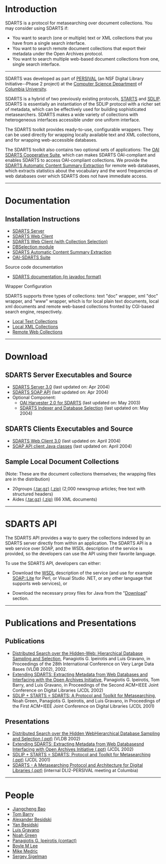 # Introduction

SDARTS is a protocol for metasearching over document collections. You may consider using SDARTS if:

* You want to search (one or multiple) text or XML collections that you have from a single search interface.
* You want to search remote document collections that export their metadata under the Open Archives protocol.
* You want to search multiple web-based document collections from one, single search interface.

-----

SDARTS was developed as part of [PERSIVAL](http://persival.cs.columbia.edu/) (an NSF Digital Library Initiative--Phase 2 project) at the [Computer Science Department](http://www.cs.columbia.edu/) of [Columbia University](http://www.columbia.edu/).

SDARTS is a hybrid of two previously existing protocols, [STARTS](http://www-db.stanford.edu/~gravano/starts_home.html) and [SDLIP](http://www-diglib.stanford.edu/~testbed/doc2/SDLIP/). SDARTS is essentially an instantiation of the SDLIP protocol with a richer set of metadata, which can be effectively used for building sophisticated metasearchers. SDARTS makes a wide variety of collections with heterogeneous interfaces accessible under one uniform interface.

The SDARTS toolkit provides ready-to-use, configurable wrappers. They can be used directly for wrapping locally available  text and XML collections, and for wrapping web-accessible databases.

The SDARTS toolkit also contains two optional sets of applications: The [OAI SDARTS Cooperative Suite](https://github.com/ipeirotis/SDARTS/blob/master/documentation/oai-sdarts/oai-sdarts.md), which can makes SDARTS OAI-compliant and enables SDARTS to access OAI-compliant collections. We provide the [SDARTS Automatic Content Summary Extraction](https://github.com/ipeirotis/SDARTS/blob/master/documentation/sdarts-cse/sdarts-cse.md) for remote web databases, which extracts statistics about the vocabulary and the word frequencies of web databases over which SDARTS does not have immediate access.

-----

# Documentation


## Installation Instructions

 * [SDARTS Server](https://github.com/ipeirotis/SDARTS/blob/master/documentation/sdarts-server/sdarts-server.md)
 * [SDARTS Web Client](https://github.com/ipeirotis/SDARTS/blob/master/documentation/sdarts-webclient/sdarts-webclient.md)
 * [SDARTS Web Client (with Collection Selection)](https://github.com/ipeirotis/SDARTS/blob/master/documentation/sdarts-webclient-dbsel/sdarts-webclient-dbsel.md)
 * [DBSelection module](https://github.com/ipeirotis/SDARTS/blob/master/documentation/dbselection/dbselection.md)
 * [SDARTS Automatic Content Summary Extraction](https://github.com/ipeirotis/SDARTS/blob/master/documentation/sdarts-cse/sdarts-cse.md)
 * [OAI-SDARTS Suite](https://github.com/ipeirotis/SDARTS/blob/master/documentation/oai-sdarts/oai-sdarts.md)

Source code documentation

 * [SDARTS documentation (in javadoc format)](https://github.com/ipeirotis/SDARTS/tree/master/javadocs)

Wrapper Configuration

SDARTS supports three types of collections: text "doc" wrapper, xml "doc" wrapper, and "www" wrapper, which is for local plain text documents, local xml documents and remote web-based collections fronted by CGI-based search engine, respectively.

 * [Local Text Collections](https://github.com/ipeirotis/SDARTS/blob/master/documentation/wrapper_text/wrapper_text.md)
 * [Local XML Collections](https://github.com/ipeirotis/SDARTS/blob/master/documentation/wrapper_xml/wrapper_xml.md)
 * [Remote Web Collections](https://github.com/ipeirotis/SDARTS/blob/master/documentation/wrapper_www/wrapper_www.md)

-----

# Download

## SDARTS Server Executables and Source

* [SDARTS Server 3.0](https://github.com/downloads/ipeirotis/SDARTS/sdarts.zip) (last updated on: Apr 2004)
* [SDARTS SOAP API](https://github.com/downloads/ipeirotis/SDARTS/soapsdarts_server.zip) (last updated on: Apr 2004)
* Optional Component:
    * [OAI Harvester 2.0 for SDARTS](https://github.com/downloads/ipeirotis/SDARTS/oaistart.zip) (last updated on: May 2003)
    * [SDARTS Indexer and Database Selection](https://github.com/downloads/ipeirotis/SDARTS/sdartsindex.zip) (last updated on: May 2004)

## SDARTS Clients Executables and Source

* [SDARTS Web Client 3.0](https://github.com/downloads/ipeirotis/SDARTS/sdartsclient.zip) (last updated on: April 2004)
* [SOAP API client Java classes](https://github.com/downloads/ipeirotis/SDARTS/soapsdarts_client.zip) (last updated on: April 2004)

## Sample Local Document Collections

(Note: These are the document collections themselves; the wrapping files are in the distribution)

* 20groups [(.tar.gz)](https://github.com/downloads/ipeirotis/SDARTS/20groups.tar.gz) [(.zip)](https://github.com/downloads/ipeirotis/SDARTS/20groups.zip) (2,000 newsgroup articles; free text with structured headers)
* Aides [(.tar.gz)](https://github.com/downloads/ipeirotis/SDARTS/aides.tar.gz) [(.zip)](https://github.com/downloads/ipeirotis/SDARTS/aides.zip) (66 XML documents)

-----

# SDARTS API

The SDARTS API provides a way to query the collections indexed by an SDARTS server directly from within an application. The SDARTS API is a web service over SOAP, and the WSDL description of the service is provided, so the developers can use the API using their favorite language.

To use the SDARTS API, developers can either:

* Download the [WSDL](http://sdarts.cs.columbia.edu:8080/axis/services/SdartsSearchService?wsdl) description of the service (and use for example [SOAP::Lite](http://www.soaplite.com/) for Perl, or Visual Studio .NET, or any other language that supports web services), or

* Download the necessary proxy files for Java from the "[Download](https://github.com/ipeirotis/SDARTS/blob/master/download.md)" section.

-----

# Publications and Presentations

## Publications

* [Distributed Search over the Hidden-Web: Hierarchical Database Sampling and Selection](http://www.cs.columbia.edu/~pirot/publications/vldb2002.pdf),
  Panagiotis G. Ipeirotis and Luis Gravano,
  in Proceedings of the 28th International Conference on Very Large Data Bases (VLDB 2002), 2002.
* [Extending SDARTS: Extracting Metadata from Web Databases and Interfacing with the Open Archives Initiative](http://www.cs.columbia.edu/~pirot/publications/jcdl02.pdf),
  Panagiotis G. Ipeirotis, Tom Barry, and Luis Gravano,
  in Proceedings of the Second ACM+IEEE Joint Conference on Digital Libraries (JCDL 2002)
* [SDLIP + STARTS = SDARTS: A Protocol and Toolkit for Metasearching](http://www.cs.columbia.edu/~pirot/publications/jcdl01.pdf),
  Noah Green, Panagiotis G. Ipeirotis, and Luis Gravano,
  in Proceedings of the First ACM+IEEE Joint Conference on Digital Libraries (JCDL 2001)

## Presentations

* [Distributed Search over the Hidden WebHierarchical Database Sampling and Selection (.ppt)](https://github.com/downloads/ipeirotis/SDARTS/sdarts-vldb2002.ppt) (VLDB 2002)
* [Extending SDARTS: Extracting Metadata from Web Databasesnd Interfacing with Open Archives Initiative (.ppt)](https://github.com/downloads/ipeirotis/SDARTS/sdarts-jcdl2002.ppt) (JCDL 2002)
* [SDLIP + STARTS = SDARTS: Protocol and Toolkit for Metasearching (.ppt)](https://github.com/downloads/ipeirotis/SDARTS/sdarts-jcdl2001.ppt) (JCDL 2001)
* [SDARTS - A Metasearching Protocol and Architecture for Digital Libraries (.ppt)](https://github.com/downloads/ipeirotis/SDARTS/sdarts-dli2meeting.ppt) (internal DLI2-PERSIVAL meeting at Columbia)




-----

# People


* [Jiangcheng Bao](mailto:jb605@cs.columbia.edu)
* [Tom Barry](mailto:tjbarry@earthlink.net)
* [Alexander Besidski](mailto:ab2012@columbia.edu)
* [Yan Besidski](mailto:yb2005@columbia.edu)
* [Luis Gravano](mailto:gravano@cs.columbia.edu)
* [Noah Green](mailto:ngreen@cs.columbia.edu)
* [Panagiotis G. Ipeirotis (contact)](mailto:pirot@cs.columbia.edu)
* [Boyle M Lee](mailto:bml13@columbia.edu)
* [Mike Medric](mailto:mfm18@columbia.edu)
* [Sergey Sigelman](mailto:ss1792@cs.columbia.edu)

